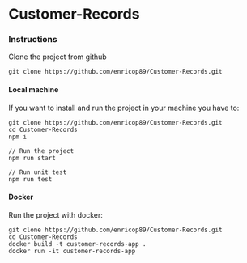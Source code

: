 # Customer-Records

### Instructions

Clone the project from github

`git clone https://github.com/enricop89/Customer-Records.git`

#### Local machine

If you want to install and run the project in your machine you have to:

``` shell
git clone https://github.com/enricop89/Customer-Records.git
cd Customer-Records
npm i

// Run the project
npm run start

// Run unit test
npm run test

```

#### Docker

Run the project with docker:

``` shell
git clone https://github.com/enricop89/Customer-Records.git
cd Customer-Records
docker build -t customer-records-app .
docker run -it customer-records-app

```
